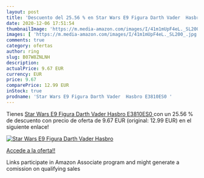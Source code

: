 ```yaml
---
layout: post
title: 'Descuento del 25.56 % en Star Wars E9 Figura Darth Vader  Hasbro '
date: 2020-12-06 17:51:54
thumbnailImage: 'https://m.media-amazon.com/images/I/41m1mUpF4eL._SL200_.jpg'
images: [ 'https://m.media-amazon.com/images/I/41m1mUpF4eL._SL200_.jpg' ]
comments: true
category: ofertas
author: ring
slug: B07W8ZNLNH
description:
actualPrice: 9.67 EUR
currency: EUR
price: 9.67
comparePrice: 12.99 EUR
inStock: true
prodname: 'Star Wars E9 Figura Darth Vader  Hasbro E3810ES0 '
---
```


Tienes [Star Wars E9 Figura Darth Vader  Hasbro E3810ES0 ](https://www.amazon.es/dp/B07W8ZNLNH/?tag=tolees-21) con un 25.56 % de descuento con precio de oferta de 9.67 EUR (original: 12.99 EUR) en el siguiente enlace!

[![Star Wars E9 Figura Darth Vader  Hasbro ](https://m.media-amazon.com/images/I/41m1mUpF4eL._SL200_.jpg)](https://www.amazon.es/dp/B07W8ZNLNH/?tag=tolees-21)

[Accede a la oferta!!](https://www.amazon.es/dp/B07W8ZNLNH/?tag=tolees-21)

Links participate in Amazon Associate program and might generate a comission on qualifying sales



